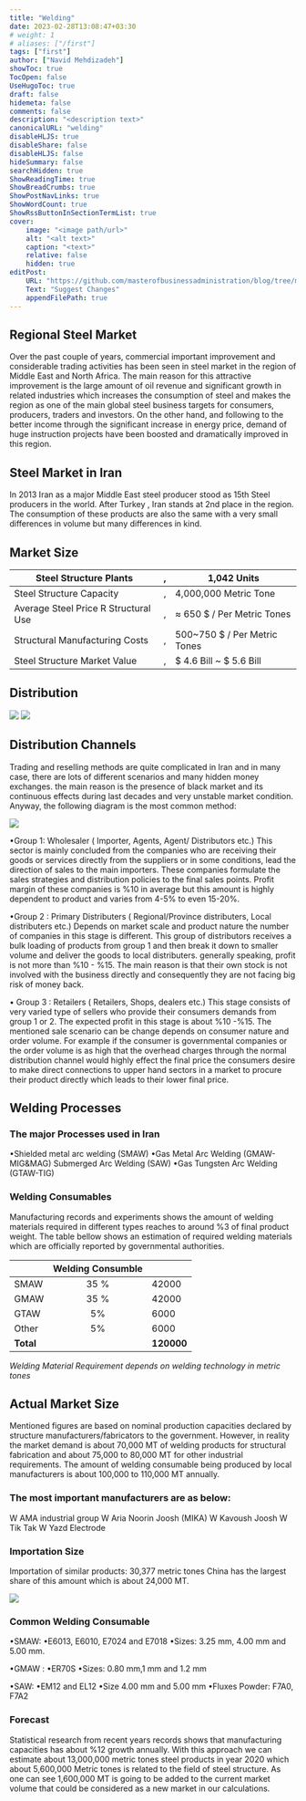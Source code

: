 ```yaml
---
title: "Welding"
date: 2023-02-28T13:08:47+03:30
# weight: 1
# aliases: ["/first"]
tags: ["first"]
author: ["Navid Mehdizadeh"]
showToc: true
TocOpen: false
UseHugoToc: true
draft: false
hidemeta: false
comments: false
description: "<description text>"
canonicalURL: "welding"
disableHLJS: true
disableShare: false
disableHLJS: false
hideSummary: false
searchHidden: true
ShowReadingTime: true
ShowBreadCrumbs: true
ShowPostNavLinks: true
ShowWordCount: true
ShowRssButtonInSectionTermList: true
cover:
    image: "<image path/url>"
    alt: "<alt text>"
    caption: "<text>"
    relative: false
    hidden: true
editPost:
    URL: "https://github.com/masterofbusinessadministration/blog/tree/main/content"
    Text: "Suggest Changes"
    appendFilePath: true
---
```



## Regional Steel Market

Over the past couple of years, commercial important improvement and
considerable trading activities has been seen in steel market in the
region of Middle East and North Africa. The main reason for this
attractive improvement is the large amount of oil revenue and
significant growth in related industries which increases the consumption
of steel and makes the region as one of the main global steel business
targets for consumers, producers, traders and investors.
On the other hand, and following to the better income through the
significant increase in energy price, demand of huge instruction projects
have been boosted and dramatically improved in this region.

## Steel Market in Iran

In 2013 Iran as a major Middle East steel producer stood as 15th Steel
producers in the world. After Turkey , Iran stands at 2nd place in the
region.
The consumption of these products are also the same with a very small
differences in volume but many differences in kind.


## Market Size

| Steel Structure Plants 	| , 	| 1,042 Units 	|
|---	|---	|---	|
| Steel Structure Capacity 	| , 	| 4,000,000 Metric Tone 	|
| Average Steel Price R Structural Use 	| , 	| ≈ 650 $ / Per Metric Tones 	|
| Structural Manufacturing Costs 	| , 	| 500~750 $ / Per Metric Tones 	|
| Steel Structure Market  Value 	| , 	| $ 4.6 Bill ~ $ 5.6 Bill  	|


## Distribution

![]({{<baseurl>}}/navid/welding/1.1.jpg)
![]({{<baseurl>}}/navid/welding/1.2.jpg)

## Distribution Channels

Trading and reselling methods are quite complicated in Iran and in
many case, there are lots of different scenarios and many hidden
money exchanges. the main reason is the presence of black market
and its continuous effects during last decades and very unstable market
condition.
Anyway, the following diagram is the most common method:

![]({{<baseurl>}}/navid/welding/1.3.jpg)

•Group 1: Wholesaler ( Importer, Agents, Agent/ Distributors etc.)
This sector is mainly concluded from the companies who are receiving
their goods or services directly from the suppliers or in some conditions,
lead the direction of sales to the main importers. These companies
formulate the sales strategies and distribution policies to the final sales
points. Profit margin of these companies is %10 in average but this
amount is highly dependent to product and varies from 4-5% to even
15-20%.

•Group 2 : Primary Distributers ( Regional/Province distributers,
Local distributers etc.)
Depends on market scale and product nature the number of companies
in this stage is different. This group of distributors receives a bulk
loading of products from group 1 and then break it down to smaller
volume and deliver the goods to local distributers.
generally speaking, profit is not more than %10 - %15. The main
reason is that their own stock is not involved with the business directly
and consequently they are not facing big risk of money back.

• Group 3 : Retailers ( Retailers, Shops, dealers etc.)
This stage consists of very varied type of sellers who provide their
consumers demands from group 1 or 2. The expected profit in this
stage is about %10 -%15.
The mentioned sale scenario can be change depends on consumer
nature and order volume. For example if the consumer is governmental
companies or the order volume is as high that the overhead charges
through the normal distribution channel would highly effect the final
price the consumers desire to make direct connections to upper hand
sectors in a market to procure their product directly which leads to their
lower final price.


## Welding Processes

### The major Processes used in Iran

•Shielded metal arc welding (SMAW)
•Gas Metal Arc Welding (GMAW-MIG&MAG)
Submerged Arc Welding (SAW)
•Gas Tungsten Arc Welding (GTAW-TIG)

### Welding Consumables

Manufacturing records and experiments shows the amount of welding
materials required in different types reaches to around %3 of final
product weight.
The table bellow shows an estimation of required welding materials
which are officially reported by governmental authorities.

|   | Welding Consumble |   |
|---|:---:|---|
| SMAW | 35 % | 42000 |
| GMAW | 35 % | 42000 |
| GTAW | 5% | 6000 |
| Other | 5% | 6000 |
| **Total** | | **120000** |

*Welding Material Requirement depends on welding technology in metric tones*

## Actual Market Size

Mentioned figures are based on nominal production capacities declared
by structure manufacturers/fabricators to the government.
However, in reality the market demand is about 70,000 MT of welding
products for structural fabrication and about 75,000 to 80,000 MT for
other industrial requirements.
The amount of welding consumable being produced by local
manufacturers is about 100,000 to 110,000 MT annually.

### The most important manufacturers are as below:
W AMA industrial group
W Aria Noorin Joosh (MIKA)
W Kavoush Joosh
W Tik Tak
W Yazd Electrode

### Importation Size
Importation of similar products:
30,377 metric tones
China has the largest share of this
amount which is about 24,000 MT.

![]({{<baseurl>}}/navid/welding/1.4.jpg)

### Common Welding Consumable
•SMAW:
•E6013, E6010, E7024 and E7018
•Sizes: 3.25 mm, 4.00 mm and 5.00 mm.

•GMAW :
•ER70S
•Sizes: 0.80 mm,1 mm and 1.2 mm

•SAW:
•EM12 and EL12
•Size 4.00 mm and 5.00 mm
•Fluxes Powder: F7A0, F7A2

### Forecast

Statistical research from recent years records shows that
manufacturing capacities has about %12 growth annually.
With this approach we can estimate about 13,000,000 metric tones
steel products in year 2020 which about 5,600,000 Metric tones is
related to the field of steel structure. As one can see 1,600,000 MT is
going to be added to the current market volume that could be
considered as a new market in our calculations.